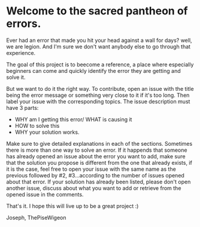 # Welcome to the sacred pantheon of errors.

Ever had an error that made you hit your head against a wall for days? well, we are legion. And I'm sure we don't want anybody else to go through that experience.

The goal of this project is to beecome a reference, a place where especially beginners can come and quickly identify the error they are getting and solve it.

But we want to do it the right way. To contribute, open an issue with the title being the error message or something very close to it if it's too long. Then label your issue with the corresponding topics. The issue description must have 3 parts:
- WHY am I getting this error/ WHAT is causing it
- HOW to solve this
- WHY your solution works.

Make sure to give detailed explanations in each of the sections. Sometimes there is more than one way to solve an error. If it happends that someone has already opened an issue about the error you want to add, make sure that the solution you propose is different from the one that already exists, if it is the case, feel free to open your issue with the same name as the previous followed by #2, #3...according to the number of issues opened about that error. If your solution has already been listed, please don't open another issue, discuss about what you want to add or retrieve from the opened issue in the comments.

That's it. I hope this will live up to be a great project :)

Joseph, ThePiseWigeon
